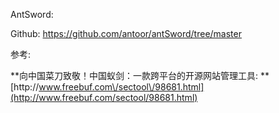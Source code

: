 AntSword: 

Github: [https:\/\/github.com\/antoor\/antSword\/tree\/master](https://github.com/antoor/antSword/tree/master)

参考:

**向中国菜刀致敬！中国蚁剑：一款跨平台的开源网站管理工具: **[http:\/\/www.freebuf.com\/sectool\/98681.html](http://www.freebuf.com/sectool/98681.html)

